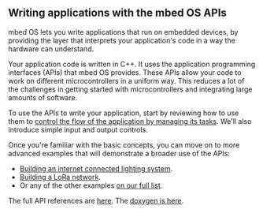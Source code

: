 ## Writing applications with the mbed OS APIs

mbed OS lets you write applications that run on embedded devices, by providing the layer that interprets your application's code in a way the hardware can understand.

Your application code is written in C++. It uses the application programming interfaces (APIs) that mbed OS provides. These APIs allow your code to work on different microcontrollers in a uniform way. This reduces a lot of the challenges in getting started with microcontrollers and integrating large amounts of software.

To use the APIs to write your application, start by reviewing how to use them to [control the flow of the application by managing its tasks](../getting_started/flow_control.md). We'll also introduce simple input and output controls.

Once you're familiar with the basic concepts, you can move on to more advanced examples that will demonstrate a broader use of the APIs:

* [Building an internet connected lighting system](https://docs.mbed.com/docs/building-an-internet-connected-lighting-system/en/latest/).
* [Building a LoRa network](https://docs.mbed.com/docs/lora-with-mbed/en/latest/).
* Or any of the other examples [on our full list](https://docs.mbed.com/docs/examples-list/en/latest/).

<span class="tips">The full API references are [here](https://docs.mbed.com/docs/mbed-os-api-reference/). The [doxygen is here](https://docs.mbed.com/docs/mbed-os-api/en/mbed-os-5.5/api/index.html).</span>
